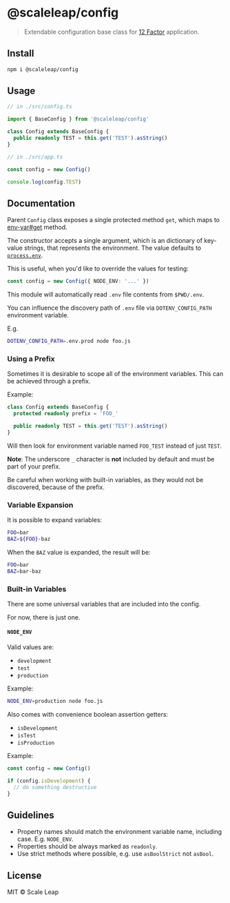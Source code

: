 # @scaleleap/config

> Extendable configuration base class for [12 Factor](https://12factor.net/config) application.

## Install

```sh
npm i @scaleleap/config
```

## Usage

```ts
// in ./src/config.ts

import { BaseConfig } from '@scaleleap/config'

class Config extends BaseConfig {
  public readonly TEST = this.get('TEST').asString()
}
```

```ts
// in ./src/app.ts

const config = new Config()

console.log(config.TEST)
```

## Documentation

Parent `Config` class exposes a single protected method `get`, which maps to
[env-var#get](https://www.npmjs.com/package/env-var#getvarname-default) method.

The constructor accepts a single argument, which is an dictionary of key-value strings, that
represents the environment. The value defaults to
[`process.env`](https://nodejs.org/api/process.html#process_process_env).

This is useful, when you'd like to override the values for testing:

```ts
const config = new Config({ NODE_ENV: '...' })
```

This module will automatically read `.env` file contents from `$PWD/.env`.

You can influence the discovery path of `.env` file via `DOTENV_CONFIG_PATH` environment variable.

E.g.

```sh
DOTENV_CONFIG_PATH=.env.prod node foo.js
```

### Using a Prefix

Sometimes it is desirable to scope all of the environment variables. This can be achieved through
a prefix.

Example:

```ts
class Config extends BaseConfig {
  protected readonly prefix = 'FOO_'

  public readonly TEST = this.get('TEST').asString()
}
```

Will then look for environment variable named `FOO_TEST` instead of just `TEST`.

**Note**: The underscore `_` character is **not** included by default and must be part of your prefix.

Be careful when working with built-in variables, as they would not be discovered, because of the prefix.

### Variable Expansion

It is possible to expand variables:

```sh
FOO=bar
BAZ=${FOO}-baz
```

When the `BAZ` value is expanded, the result will be:

```sh
FOO=bar
BAZ=bar-baz
```

### Built-in Variables

There are some universal variables that are included into the config.

For now, there is just one.

#### `NODE_ENV`

Valid values are:

* `development`
* `test`
* `production`

Example:

```sh
NODE_ENV=production node foo.js
```

Also comes with convenience boolean assertion getters:

* `isDevelopment`
* `isTest`
* `isProduction`

Example:

```ts
const config = new Config()

if (config.isDevelopment) {
  // do something destructive
}
```

## Guidelines

* Property names should match the environment variable name, including case. E.g. `NODE_ENV`.
* Properties should be always marked as `readonly`.
* Use strict methods where possible, e.g. use `asBoolStrict` not `asBool`.

## License

MIT © Scale Leap
